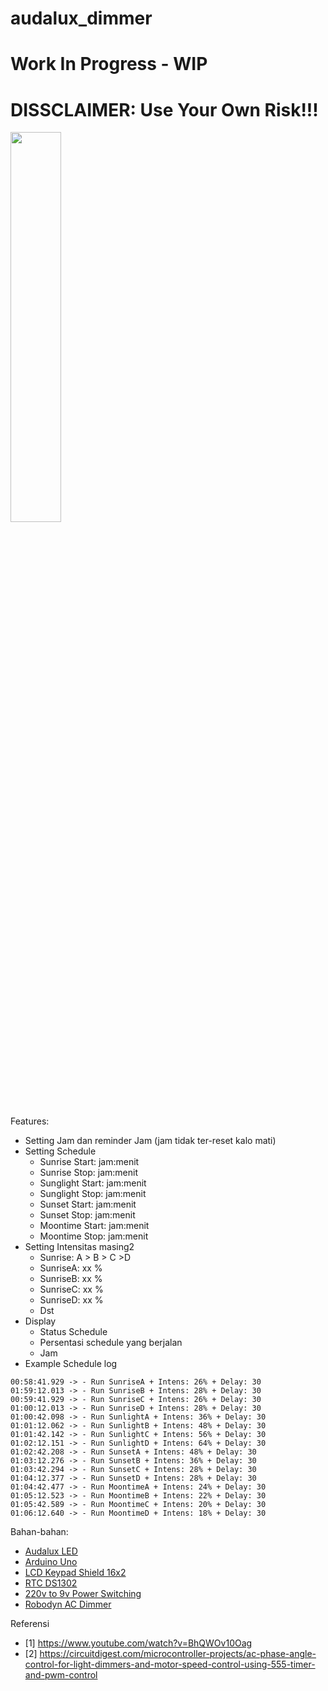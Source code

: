 # audalux_dimmer
# Work In Progress - WIP
# DISSCLAIMER: Use Your Own Risk!!!


<img src="https://github.com/isnuryusuf/audalux_dimmer/assets/5492467/ebcd8834-74fa-4541-93c9-def7004bf52f" width=40%>



Features:
- Setting Jam dan reminder Jam (jam tidak ter-reset kalo mati)
- Setting Schedule
  - Sunrise Start: jam:menit
  - Sunrise Stop: jam:menit
  - Sunglight Start: jam:menit
  - Sunglight Stop: jam:menit
  - Sunset Start: jam:menit
  - Sunset Stop: jam:menit
  - Moontime Start: jam:menit
  - Moontime Stop: jam:menit
- Setting Intensitas masing2
  - Sunrise: A > B > C >D
  - SunriseA: xx %
  - SunriseB: xx %
  - SunriseC: xx %
  - SunriseD: xx %
  - Dst
- Display
  - Status Schedule
  - Persentasi schedule yang berjalan
  - Jam
- Example Schedule log
```
00:58:41.929 -> - Run SunriseA + Intens: 26% + Delay: 30
01:59:12.013 -> - Run SunriseB + Intens: 28% + Delay: 30
00:59:41.929 -> - Run SunriseC + Intens: 26% + Delay: 30
01:00:12.013 -> - Run SunriseD + Intens: 28% + Delay: 30
01:00:42.098 -> - Run SunlightA + Intens: 36% + Delay: 30
01:01:12.062 -> - Run SunlightB + Intens: 48% + Delay: 30
01:01:42.142 -> - Run SunlightC + Intens: 56% + Delay: 30
01:02:12.151 -> - Run SunlightD + Intens: 64% + Delay: 30
01:02:42.208 -> - Run SunsetA + Intens: 48% + Delay: 30
01:03:12.276 -> - Run SunsetB + Intens: 36% + Delay: 30
01:03:42.294 -> - Run SunsetC + Intens: 28% + Delay: 30
01:04:12.377 -> - Run SunsetD + Intens: 28% + Delay: 30
01:04:42.477 -> - Run MoontimeA + Intens: 24% + Delay: 30
01:05:12.523 -> - Run MoontimeB + Intens: 22% + Delay: 30
01:05:42.589 -> - Run MoontimeC + Intens: 20% + Delay: 30
01:06:12.640 -> - Run MoontimeD + Intens: 18% + Delay: 30
```
  
Bahan-bahan:
- [Audalux LED](https://www.tokopedia.com/tj168/lampu-sorot-lampu-hias-ikan-laut-lampu-coral-biru-50-w-kabel-2-m)
- [Arduino Uno](https://pages.github.com](https://www.tokopedia.com/rajacell/arduinoo-uno-r3-smd-high-quality-atmega328-ch340g-5v-16mhz-dev-board-uno-r3-board)/)
- [LCD Keypad Shield 16x2](https://www.tokopedia.com/rajacell/lcd-keypad-shield-arduino-uno-mega-1602-blue-kualitas-no1)
- [RTC DS1302](https://www.tokopedia.com/rajacell/rtc-ds1302-battery-cr3032-real-time-clock-module-for-arduinoo)
- [220v to 9v Power Switching](https://www.tokopedia.com/kedaianekabarang/9v-500ma-4-5w-switching-power-supply-module-modul-ac-dc-adaptor)
- [Robodyn AC Dimmer](https://www.tokopedia.com/kyware/ac-light-dimmer-robotdyn-module-1-channel-220v-110v-logic-5v-3-3v)


Referensi
  - [1] https://www.youtube.com/watch?v=BhQWOv10Oag
  - [2] https://circuitdigest.com/microcontroller-projects/ac-phase-angle-control-for-light-dimmers-and-motor-speed-control-using-555-timer-and-pwm-control
